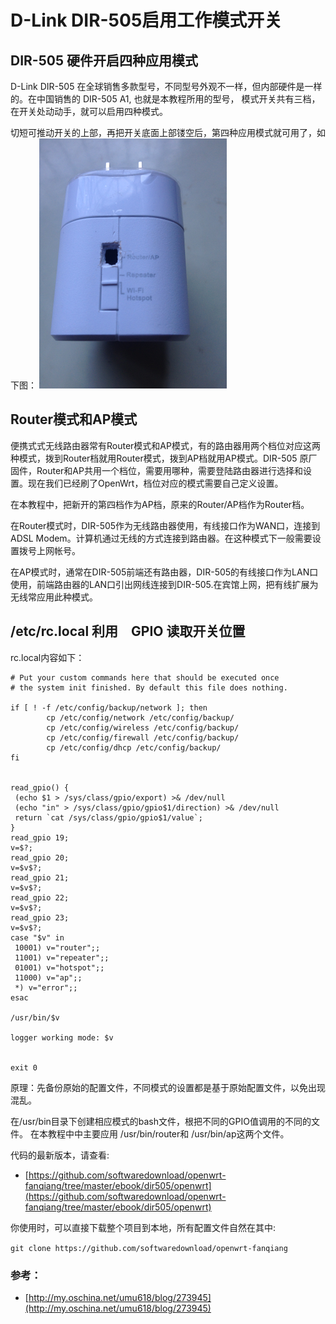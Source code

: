 # D-Link DIR-505启用工作模式开关


## DIR-505 硬件开启四种应用模式

D-Link DIR-505 在全球销售多款型号，不同型号外观不一样，但内部硬件是一样的。在中国销售的 DIR-505 A1, 也就是本教程所用的型号， 模式开关共有三档，在开关处动动手，就可以启用四种模式。

切短可推动开关的上部，再把开关底面上部镂空后，第四种应用模式就可用了，如下图：
![](images/3.dir505-enable-gpio.png)

## Router模式和AP模式

便携式式无线路由器常有Router模式和AP模式，有的路由器用两个档位对应这两种模式，拨到Router档就用Router模式，拨到AP档就用AP模式。DIR-505 原厂固件，Router和AP共用一个档位，需要用哪种，需要登陆路由器进行选择和设置。现在我们已经刷了OpenWrt，档位对应的模式需要自己定义设置。

在本教程中，把新开的第四档作为AP档，原来的Router/AP档作为Router档。

在Router模式时，DIR-505作为无线路由器使用，有线接口作为WAN口，连接到ADSL Modem。计算机通过无线的方式连接到路由器。在这种模式下一般需要设置拨号上网帐号。

在AP模式时，通常在DIR-505前端还有路由器，DIR-505的有线接口作为LAN口使用，前端路由器的LAN口引出网线连接到DIR-505.在宾馆上网，把有线扩展为无线常应用此种模式。


## /etc/rc.local 利用　GPIO 读取开关位置

rc.local内容如下：

	# Put your custom commands here that should be executed once
	# the system init finished. By default this file does nothing.
	
	if [ ! -f /etc/config/backup/network ]; then
	        cp /etc/config/network /etc/config/backup/
	        cp /etc/config/wireless /etc/config/backup/
	        cp /etc/config/firewall /etc/config/backup/
	        cp /etc/config/dhcp /etc/config/backup/
	fi
	
	
	read_gpio() {
	 (echo $1 > /sys/class/gpio/export) >& /dev/null
	 (echo "in" > /sys/class/gpio/gpio$1/direction) >& /dev/null
	 return `cat /sys/class/gpio/gpio$1/value`;
	}
	read_gpio 19;
	v=$?;
	read_gpio 20;
	v=$v$?;
	read_gpio 21;
	v=$v$?;
	read_gpio 22;
	v=$v$?;
	read_gpio 23;
	v=$v$?;
	case "$v" in
	 10001) v="router";;
	 11001) v="repeater";;
	 01001) v="hotspot";;
	 11000) v="ap";;
	 *) v="error";;
	esac
	
	/usr/bin/$v
	
	logger working mode: $v
	
	
	exit 0
      

原理：先备份原始的配置文件，不同模式的设置都是基于原始配置文件，以免出现混乱。

在/usr/bin目录下创建相应模式的bash文件，根把不同的GPIO值调用的不同的文件。
在本教程中中主要应用 /usr/bin/router和 /usr/bin/ap这两个文件。

代码的最新版本，请查看:
* [https://github.com/softwaredownload/openwrt-fanqiang/tree/master/ebook/dir505/openwrt](https://github.com/softwaredownload/openwrt-fanqiang/tree/master/ebook/dir505/openwrt)

你使用时，可以直接下载整个项目到本地，所有配置文件自然在其中:

	git clone https://github.com/softwaredownload/openwrt-fanqiang　
	


### 参考：
* [http://my.oschina.net/umu618/blog/273945](http://my.oschina.net/umu618/blog/273945)
